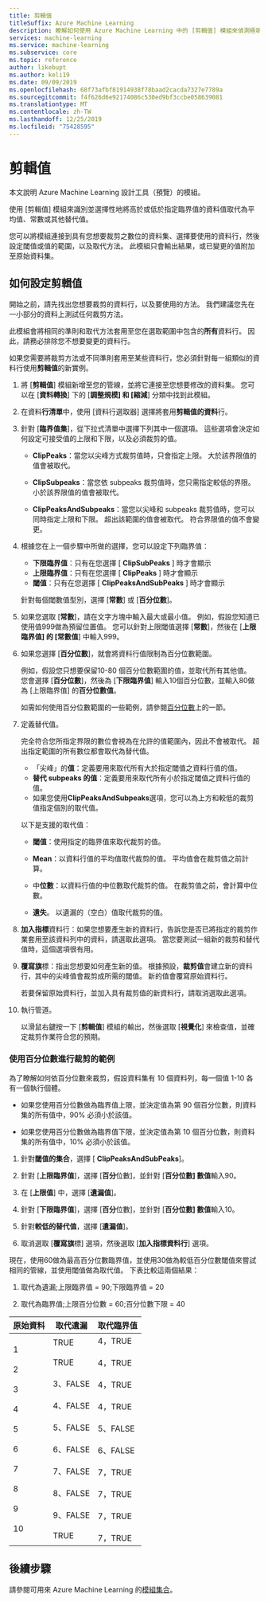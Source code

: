 ```yaml
---
title: 剪輯值
titleSuffix: Azure Machine Learning
description: 瞭解如何使用 Azure Machine Learning 中的 [剪輯值] 模組來偵測極端值和裁剪，或取代其值。
services: machine-learning
ms.service: machine-learning
ms.subservice: core
ms.topic: reference
author: likebupt
ms.author: keli19
ms.date: 09/09/2019
ms.openlocfilehash: 68f73afbf81914938f78baad2cacda7327e7789a
ms.sourcegitcommit: f4f626d6e92174086c530ed9bf3ccbe058639081
ms.translationtype: MT
ms.contentlocale: zh-TW
ms.lasthandoff: 12/25/2019
ms.locfileid: "75428595"
---
```

# <a name="clip-values"></a>剪輯值

本文說明 Azure Machine Learning 設計工具（預覽）的模組。

使用 [剪輯值] 模組來識別並選擇性地將高於或低於指定臨界值的資料值取代為平均值、常數或其他替代值。  

您可以將模組連接到具有您想要裁剪之數位的資料集、選擇要使用的資料行，然後設定閾值或值的範圍，以及取代方法。 此模組只會輸出結果，或已變更的值附加至原始資料集。

## <a name="how-to-configure-clip-values"></a>如何設定剪輯值

開始之前，請先找出您想要裁剪的資料行，以及要使用的方法。 我們建議您先在一小部分的資料上測試任何裁剪方法。

此模組會將相同的準則和取代方法套用至您在選取範圍中包含的**所有**資料行。 因此，請務必排除您不想要變更的資料行。

如果您需要將裁剪方法或不同準則套用至某些資料行，您必須針對每一組類似的資料行使用**剪輯值**的新實例。

1.  將 [**剪輯值**] 模組新增至您的管線，並將它連接至您想要修改的資料集。 您可以在 [**資料轉換**] 下的 [**調整規模] 和 [縮減**] 分類中找到此模組。 
  
1.  在資料**行清單**中，使用 [資料行選取器] 選擇將套用**剪輯值的資料**行。  
  
1.  針對 [**臨界值集**]，從下拉式清單中選擇下列其中一個選項。 這些選項會決定如何設定可接受值的上限和下限，以及必須裁剪的值。  
  
    - **ClipPeaks**：當您以尖峰方式裁剪值時，只會指定上限。 大於該界限值的值會被取代。
  
    -  **ClipSubpeaks**：當您依 subpeaks 裁剪值時，您只需指定較低的界限。 小於該界限值的值會被取代。  
  
    - **ClipPeaksAndSubpeaks**：當您以尖峰和 subpeaks 裁剪值時，您可以同時指定上限和下限。 超出該範圍的值會被取代。 符合界限值的值不會變更。
  
1.  根據您在上一個步驟中所做的選擇，您可以設定下列臨界值： 

    + **下限臨界值**：只有在您選擇 [ **ClipSubPeaks** ] 時才會顯示
    + **上限臨界值**：只有在您選擇 [ **ClipPeaks** ] 時才會顯示
    + **閾值**：只有在您選擇 [ **ClipPeaksAndSubPeaks** ] 時才會顯示

    針對每個閾數值型別，選擇 [**常數**] 或 [**百分位數**]。

1. 如果您選取 [**常數**]，請在文字方塊中輸入最大或最小值。 例如，假設您知道已使用值999做為預留位置值。 您可以針對上限閾值選擇 [**常數**]，然後在 [**上限臨界值] 的 [常數值**] 中輸入999。
  
1. 如果您選擇 [**百分位數**]，就會將資料行值限制為百分位數範圍。 

    例如，假設您只想要保留10-80 個百分位數範圍的值，並取代所有其他值。 您會選擇 [**百分位數**]，然後為 [**下限臨界值**] 輸入10個百分位數，並輸入80做為 [上限臨界值] 的**百分位數值**。 

    如需如何使用百分位數範圍的一些範例，請參閱[百分位數](#examples-for-clipping-using-percentiles)上的一節。  
  
1.  定義替代值。

    完全符合您所指定界限的數位會視為在允許的值範圍內，因此不會被取代。 超出指定範圍的所有數位都會取代為替代值。 
  
    + 「尖峰」的**值**：定義要用來取代所有大於指定閾值之資料行值的值。  
    + **替代 subpeaks 的值**：定義要用來取代所有小於指定閾值之資料行值的值。  
    + 如果您使用**ClipPeaksAndSubpeaks**選項，您可以為上方和較低的裁剪值指定個別的取代值。  

    以下是支援的取代值：  
  
    -   **閾值**：使用指定的臨界值來取代裁剪的值。  
  
    -   **Mean**：以資料行值的平均值取代裁剪的值。 平均值會在裁剪值之前計算。  
  
    -   中**位數**：以資料行值的中位數取代裁剪的值。 在裁剪值之前，會計算中位數。   
  
    -   **遺失**。 以遺漏的（空白）值取代裁剪的值。  
  
1.  **加入指標**資料行：如果您想要產生新的資料行，告訴您是否已將指定的裁剪作業套用至該資料列中的資料，請選取此選項。 當您要測試一組新的裁剪和替代值時，這個選項很有用。  
  
1. **覆寫旗**標：指出您想要如何產生新的值。 根據預設，**裁剪值**會建立新的資料行，其中的尖峰值會裁剪成所需的閾值。 新的值會覆寫原始資料行。  
  
    若要保留原始資料行，並加入具有裁剪值的新資料行，請取消選取此選項。  
  
1.  執行管道。  
  
    以滑鼠右鍵按一下 [**剪輯值**] 模組的輸出，然後選取 [**視覺化**] 來檢查值，並確定裁剪作業符合您的預期。  
 
### <a name="examples-for-clipping-using-percentiles"></a>使用百分位數進行裁剪的範例

為了瞭解如何依百分位數來裁剪，假設資料集有 10 個資料列，每一個值 1-10 各有一個執行個體。  
  
- 如果您使用百分位數做為臨界值上限，並決定值為第 90 個百分位數，則資料集的所有值中，90% 必須小於該值。  
  
- 如果您使用百分位數做為臨界值下限，並決定值為第 10 個百分位數，則資料集的所有值中，10% 必須小於該值。  
  
1.  針對**閾值的集合**，選擇 [ **ClipPeaksAndSubPeaks**]。  
  
1.  針對 [**上限臨界值**]，選擇 [**百分**位數]，並針對 [**百分位數] 數值**輸入90。  
  
1.  在 [**上限值**] 中，選擇 [**遺漏值**]。  
  
1.  針對 [**下限臨界值**]，選擇 [**百分**位數]，並針對 [**百分位數] 數值**輸入10。  
  
1.  針對**較低的替代值**，選擇 [**遺漏值**]。  
  
1.  取消選取 [**覆寫旗**標] 選項，然後選取 [**加入指標資料行**] 選項。  
  
現在，使用60做為最高百分位數臨界值，並使用30做為較低百分位數閾值來嘗試相同的管線，並使用閾值做為取代值。 下表比較這兩個結果：  
  
1.  取代為遺漏;上限臨界值 = 90;下限臨界值 = 20  
  
1.  取代為臨界值;上限百分位數 = 60;百分位數下限 = 40  
  
|原始資料|取代遺漏|取代臨界值|  
|-------------------|--------------------------|----------------------------|  
|1<br /><br /> 2<br /><br /> 3<br /><br /> 4<br /><br /> 5<br /><br /> 6<br /><br /> 7<br /><br /> 8<br /><br /> 9<br /><br /> 10|TRUE<br /><br /> TRUE<br /><br /> 3、FALSE<br /><br /> 4、FALSE<br /><br /> 5、FALSE<br /><br /> 6、FALSE<br /><br /> 7、FALSE<br /><br /> 8、FALSE<br /><br /> 9、FALSE<br /><br /> TRUE|4，TRUE<br /><br /> 4，TRUE<br /><br /> 4，TRUE<br /><br /> 4，TRUE<br /><br /> 5、FALSE<br /><br /> 6、FALSE<br /><br /> 7，TRUE<br /><br /> 7，TRUE<br /><br /> 7，TRUE<br /><br /> 7，TRUE| 
 
## <a name="next-steps"></a>後續步驟

請參閱可用來 Azure Machine Learning 的[模組集合](module-reference.md)。 
